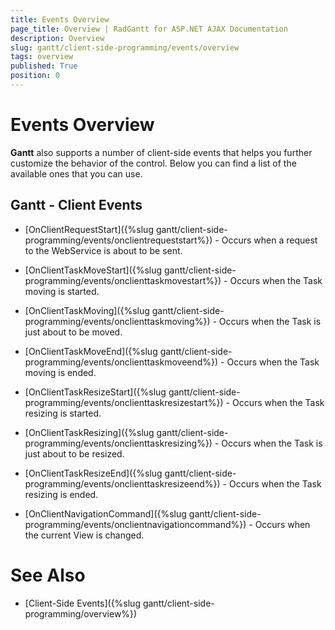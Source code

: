 ```yaml
---
title: Events Overview
page_title: Overview | RadGantt for ASP.NET AJAX Documentation
description: Overview
slug: gantt/client-side-programming/events/overview
tags: overview
published: True
position: 0
---
```


# Events Overview



**Gantt** also supports a number of client-side events that helps you further customize the behavior of the control. Below you can find a list of the available ones that you can use.

## Gantt - Client Events

* [OnClientRequestStart]({%slug gantt/client-side-programming/events/onclientrequeststart%}) - Occurs when a request to the WebService is about to be sent.

* [OnClientTaskMoveStart]({%slug gantt/client-side-programming/events/onclienttaskmovestart%}) - Occurs when the Task moving is started.

* [OnClientTaskMoving]({%slug gantt/client-side-programming/events/onclienttaskmoving%}) - Occurs when the Task is just about to be moved.

* [OnClientTaskMoveEnd]({%slug gantt/client-side-programming/events/onclienttaskmoveend%}) - Occurs when the Task moving is ended.

* [OnClientTaskResizeStart]({%slug gantt/client-side-programming/events/onclienttaskresizestart%}) - Occurs when the Task resizing is started.

* [OnClientTaskResizing]({%slug gantt/client-side-programming/events/onclienttaskresizing%}) - Occurs when the Task is just about to be resized.

* [OnClientTaskResizeEnd]({%slug gantt/client-side-programming/events/onclienttaskresizeend%}) - Occurs when the Task resizing is ended.

* [OnClientNavigationCommand]({%slug gantt/client-side-programming/events/onclientnavigationcommand%}) - Occurs when the current View is changed.

# See Also

 * [Client-Side Events]({%slug gantt/client-side-programming/overview%})
